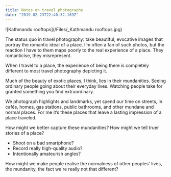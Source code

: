 ```yaml
---
title: Notes on travel photography
date: "2019-02-23T22:40:32.169Z"
---
```


![Kathmandu rooftops](/Files/\_Kathmandu rooftops.jpg)

The status quo in travel photography: take beautiful, evocative images that portray the romantic ideal of a place. I’m often a fan of such photos, but the reaction I have to them maps poorly to the real experience of a place. They romanticise, they misrepresent.

When I travel to a place, the experience of being there is completely different to most travel photography depicting it.

Much of the beauty of exotic places, I think, lies in their mundanities. Seeing ordinary people going about their everyday lives. Watching people take for granted something you find extraordinary.

We photograph highlights and landmarks, yet spend our time on streets, in cafés, homes, gas stations, public bathrooms, and other mundane and normal places. For me it’s these places that leave a lasting impression of a place traveled.

How might we better capture these mundanities? How might we tell truer stories of a place?

- Shoot on a bad smartphone?
- Record really high-quality audio?
- Intentionally amateurish angles?

How might we make people realise the normalness of other peoples' lives, the mundanity, the fact we're really not that different?

